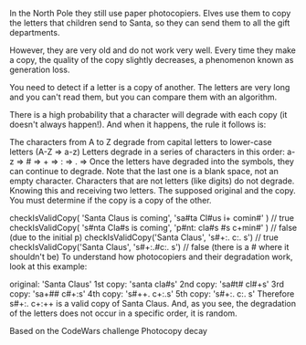 In the North Pole they still use paper photocopiers. Elves use them to copy the letters that children send to Santa, so they can send them to all the gift departments.

However, they are very old and do not work very well. Every time they make a copy, the quality of the copy slightly decreases, a phenomenon known as generation loss.

You need to detect if a letter is a copy of another. The letters are very long and you can't read them, but you can compare them with an algorithm.

There is a high probability that a character will degrade with each copy (it doesn't always happen!). And when it happens, the rule it follows is:

The characters from A to Z degrade from capital letters to lower-case letters (A-Z ⇒ a-z)
Letters degrade in a series of characters in this order: a-z ⇒ # ⇒ + ⇒ : ⇒ . ⇒
Once the letters have degraded into the symbols, they can continue to degrade.
Note that the last one is a blank space, not an empty character.
Characters that are not letters (like digits) do not degrade.
Knowing this and receiving two letters. The supposed original and the copy. You must determine if the copy is a copy of the other.

checkIsValidCopy(
  'Santa Claus is coming',
  'sa#ta Cl#us i+ comin#'
) // true
checkIsValidCopy(
  's#nta Cla#s is coming',
  'p#nt: cla#s #s c+min#'
) // false (due to the initial p)
checkIsValidCopy('Santa Claus', 's#+:. c:. s') // true
checkIsValidCopy('Santa Claus', 's#+:.#c:. s') // false (there is a # where it shouldn't be)
To understand how photocopiers and their degradation work, look at this example:

original:  'Santa Claus'
1st copy:  'santa cla#s'
2nd copy:  'sa#t# cl#+s'
3rd copy:  'sa+## c#+:s'
4th copy:  's#++. c+:.s'
5th copy:  's#+:. c:. s'
Therefore s#+:. c+:++ is a valid copy of Santa Claus. And, as you see, the degradation of the letters does not occur in a specific order, it is random.

Based on the CodeWars challenge Photocopy decay